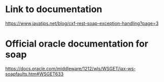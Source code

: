 # Link to documentation

https://www.javatips.net/blog/cxf-rest-soap-exception-handling?page=3

# Official oracle documentation for soap
https://docs.oracle.com/middleware/1212/wls/WSGET/jax-ws-soapfaults.htm#WSGET633
